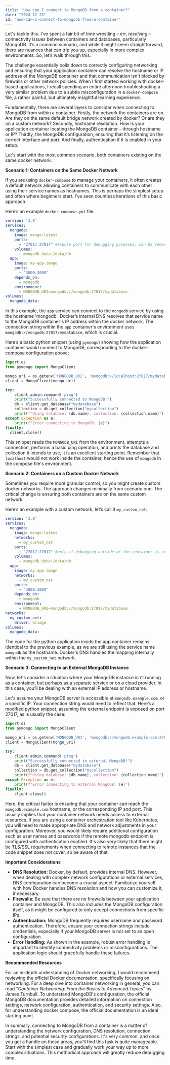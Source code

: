 ```yaml
---
title: "How can I connect to MongoDB from a container?"
date: "2024-12-23"
id: "how-can-i-connect-to-mongodb-from-a-container"
---
```


Let's tackle this. I've spent a fair bit of time wrestling – err, *resolving* – connectivity issues between containers and databases, particularly MongoDB. It’s a common scenario, and while it might seem straightforward, there are nuances that can trip you up, especially in more complex environments. So, let’s walk through this.

The challenge essentially boils down to correctly configuring networking and ensuring that your application container can resolve the hostname or IP address of the MongoDB container and that communication isn't blocked by firewalls or other network policies. When I first started working with docker-based applications, I recall spending an entire afternoon troubleshooting a very similar problem due to a subtle misconfiguration in a `docker-compose` file, a rather painful, but ultimately insightful learning experience.

Fundamentally, there are several layers to consider when connecting to MongoDB from within a container. Firstly, the network the containers are on. Are they on the same default bridge network created by docker? Or are they on a custom network? Secondly, hostname resolution. How is your application container locating the MongoDB container – through hostname or IP? Thirdly, the MongoDB configuration, ensuring that it’s listening on the correct interface and port. And finally, authentication if it is enabled in your setup.

Let's start with the most common scenario, both containers existing on the same docker network.

**Scenario 1: Containers on the Same Docker Network**

If you are using `docker-compose` to manage your containers, it often creates a default network allowing containers to communicate with each other using their service names as hostnames. This is perhaps the simplest setup and often where beginners start. I’ve seen countless iterations of this basic approach.

Here’s an example `docker-compose.yml` file:

```yaml
version: '3.8'
services:
  mongodb:
    image: mongo:latest
    ports:
      - "27017:27017" #expose port for debugging purposes, can be removed in production
    volumes:
      - mongodb_data:/data/db
  app:
    image: my-app-image
    ports:
      - "3000:3000"
    depends_on:
      - mongodb
    environment:
      - MONGODB_URI=mongodb://mongodb:27017/mydatabase
volumes:
  mongodb_data:

```

In this example, the `app` service can connect to the `mongodb` service by using the hostname 'mongodb'. Docker’s internal DNS resolves that service name to the MongoDB container's IP address within the docker network. The connection string within the `app` container's environment uses `mongodb://mongodb:27017/mydatabase`, which is crucial.

Here’s a basic python snippet (using `pymongo`) showing how the application container would connect to MongoDB, corresponding to the docker-compose configuration above:

```python
import os
from pymongo import MongoClient

mongo_uri = os.getenv('MONGODB_URI', 'mongodb://localhost:27017/mydatabase')
client = MongoClient(mongo_uri)

try:
    client.admin.command('ping')
    print("Successfully connected to MongoDB!")
    db = client.get_database("mydatabase")
    collection = db.get_collection("mycollection")
    print(f"Using database: {db.name}, collection: {collection.name}")
except Exception as e:
    print(f"Error connecting to MongoDB: {e}")
finally:
  client.close()

```

This snippet reads the `MONGODB_URI` from the environment, attempts a connection, performs a basic ping operation, and prints the database and collection it intends to use, it is an excellent starting point. Remember that `localhost` would not work inside the container, hence the use of `mongodb` in the compose file's environment.

**Scenario 2: Containers on a Custom Docker Network**

Sometimes you require more granular control, so you might create custom docker networks. The approach changes minimally from scenario one. The critical change is ensuring both containers are on the same custom network.

Here’s an example with a custom network, let’s call it `my_custom_net`:

```yaml
version: '3.8'
services:
  mongodb:
    image: mongo:latest
    networks:
      - my_custom_net
    ports:
      - "27017:27017" #only if debugging outside of the container is needed
    volumes:
      - mongodb_data:/data/db
  app:
    image: my-app-image
    networks:
      - my_custom_net
    ports:
      - "3000:3000"
    depends_on:
      - mongodb
    environment:
      - MONGODB_URI=mongodb://mongodb:27017/mydatabase
networks:
  my_custom_net:
    driver: bridge
volumes:
  mongodb_data:
```

The code for the python application inside the app container remains identical to the previous example, as we are still using the service name `mongodb` as the hostname. Docker's DNS handles the mapping internally within the `my_custom_net` network.

**Scenario 3: Connecting to an External MongoDB Instance**

Now, let's consider a situation where your MongoDB instance isn't running as a container, but perhaps as a separate service or on a cloud provider. In this case, you’ll be dealing with an external IP address or hostname.

Let's assume your MongoDB server is accessible at `mongodb.example.com`, or a specific IP. Your connection string would need to reflect that. Here’s a modified python snippet, assuming the external endpoint is exposed on port 27017, as is usually the case:

```python
import os
from pymongo import MongoClient

mongo_uri = os.getenv('MONGODB_URI', 'mongodb://mongodb.example.com:27017/mydatabase')
client = MongoClient(mongo_uri)

try:
    client.admin.command('ping')
    print("Successfully connected to external MongoDB!")
    db = client.get_database("mydatabase")
    collection = db.get_collection("mycollection")
    print(f"Using database: {db.name}, collection: {collection.name}")
except Exception as e:
    print(f"Error connecting to external MongoDB: {e}")
finally:
    client.close()

```

Here, the critical factor is ensuring that your container can reach the `mongodb.example.com` hostname, or the corresponding IP and port. This usually implies that your container network needs access to external resources. If you are using a container orchestration tool like Kubernetes, you will need to make appropriate DNS and network adjustments in your configuration. Moreover, you would likely require additional configuration such as user names and passwords if the remote mongodb endpoint is configured with authentication enabled. It's also very likely that there might be TLS/SSL requirements when connecting to remote instances that the code snippet does not cover, so be aware of that.

**Important Considerations**

*   **DNS Resolution:** Docker, by default, provides internal DNS. However, when dealing with complex network configurations or external services, DNS configuration can become a crucial aspect. Familiarize yourself with how Docker handles DNS resolution and how you can customize it, if necessary.
*   **Firewalls:** Be sure that there are no firewalls between your application container and MongoDB. This also includes the MongoDB configuration itself, as it might be configured to only accept connections from specific IPs.
*   **Authentication:** MongoDB frequently requires username and password authentication. Therefore, ensure your connection strings include credentials, especially if your MongoDB server is not set to an open configuration.
*   **Error Handling:** As shown in the example, robust error handling is important to identify connectivity problems or misconfigurations. The application logic should gracefully handle these failures.

**Recommended Resources**

For an in-depth understanding of Docker networking, I would recommend reviewing the official Docker documentation, specifically focusing on networking. For a deep dive into container networking in general, you can read "*Container Networking: From the Basics to Advanced Topics*" by James Turnbull. To understand MongoDB's configuration, the official MongoDB documentation provides detailed information on connection settings, network configuration, authentication, and security settings. Also, for understanding docker compose, the official documentation is an ideal starting point.

In summary, connecting to MongoDB from a container is a matter of understanding the network configuration, DNS resolution, connection strings, and potential security configurations. It's very common, and once you get a handle on these areas, you’ll find this task is quite manageable. Start with the simplest case and gradually work your way up to more complex situations. This methodical approach will greatly reduce debugging time.
